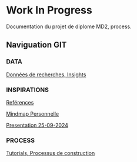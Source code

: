 # Work In Progress

Documentation du projet de diplome MD2, process.

## Naviguation GIT

### DATA

[Données de recherches, Insights](/DATA)

### INSPIRATIONS

[Reférences](https://www.are.na/oceane-serrat/md-workinprogress)<br/>

[Mindmap Personnelle](/IMAGES/Map-ws-workinprogress.jpg)<br/>

[Presentation 25-09-2024]()

### PROCESS

[Tutorials, Processus de construction](/PROCESS)
